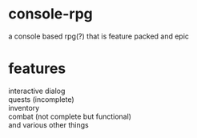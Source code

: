 # console-rpg

a console based rpg(?) that is feature packed and epic

# features

interactive dialog<br>
quests (incomplete)<br>
inventory<br>
combat (not complete but functional)<br>
and various other things
